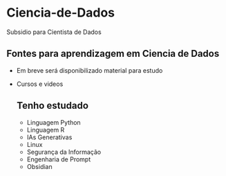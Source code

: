 # Ciencia-de-Dados
Subsidio para Cientista de Dados
## Fontes para aprendizagem em Ciencia de Dados

- Em breve será disponibilizado material para estudo
- Cursos e videos

  ## Tenho estudado
  - Linguagem Python
  - Linguagem R
  - IAs Generativas
  - Linux
  - Segurança da Informação
  - Engenharia de Prompt
  - Obsidian
 
    
